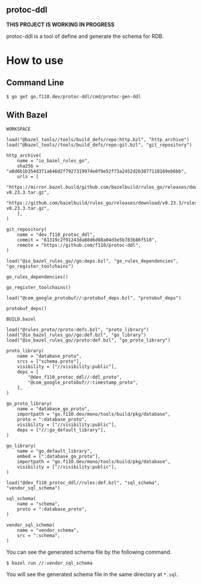 protoc-ddl
---

**THIS PROJECT IS WORKING IN PROGRESS**

protoc-ddl is a tool of define and generate the schema for RDB.

# How to use

## Command Line

```
$ go get go.f110.dev/protoc-ddl/cmd/protoc-gen-ddl
```

## With Bazel

`WORKSPACE`

```
load("@bazel_tools//tools/build_defs/repo:http.bzl", "http_archive")
load("@bazel_tools//tools/build_defs/repo:git.bzl", "git_repository")

http_archive(
    name = "io_bazel_rules_go",
    sha256 = "a8d6b1b354d371a646d2f7927319974e0f9e52f73a2452d2b3877118169eb6bb",
    urls = [
        "https://mirror.bazel.build/github.com/bazelbuild/rules_go/releases/download/v0.23.3/rules_go-v0.23.3.tar.gz",
        "https://github.com/bazelbuild/rules_go/releases/download/v0.23.3/rules_go-v0.23.3.tar.gz",
    ],
)

git_repository(
    name = "dev_f110_protoc_ddl",
    commit = "61319c2f91243da88d6d88a04d3e5b783b86f510",
    remote = "https://github.com/f110/protoc-ddl",
)

load("@io_bazel_rules_go//go:deps.bzl", "go_rules_dependencies", "go_register_toolchains")

go_rules_dependencies()

go_register_toolchains()

load("@com_google_protobuf//:protobuf_deps.bzl", "protobuf_deps")

protobuf_deps()
```

`BUILD.bazel`

```
load("@rules_proto//proto:defs.bzl", "proto_library")
load("@io_bazel_rules_go//go:def.bzl", "go_library")
load("@io_bazel_rules_go//proto:def.bzl", "go_proto_library")

proto_library(
    name = "database_proto",
    srcs = ["schema.proto"],
    visibility = ["//visibility:public"],
    deps = [
        "@dev_f110_protoc_ddl//:ddl_proto",
        "@com_google_protobuf//:timestamp_proto",
    ],
)

go_proto_library(
    name = "database_go_proto",
    importpath = "go.f110.dev/mono/tools/build/pkg/database",
    proto = ":database_proto",
    visibility = ["//visibility:public"],
    deps = ["//:go_default_library"],
)

go_library(
    name = "go_default_library",
    embed = [":database_go_proto"],
    importpath = "go.f110.dev/mono/tools/build/pkg/database",
    visibility = ["//visibility:public"],
)

load("@dev_f110_protoc_ddl//rules:def.bzl", "sql_schema", "vendor_sql_schema")

sql_schema(
    name = "schema",
    proto = ":database_proto",
)

vendor_sql_schema(
    name = "vendor_schema",
    src = ":schema",
)
```

You can see the generated schema file by the following command.

```
$ bazel run //:vendor_sql_schema
```

You will see the generated schema file in the same directory at `*.sql`.